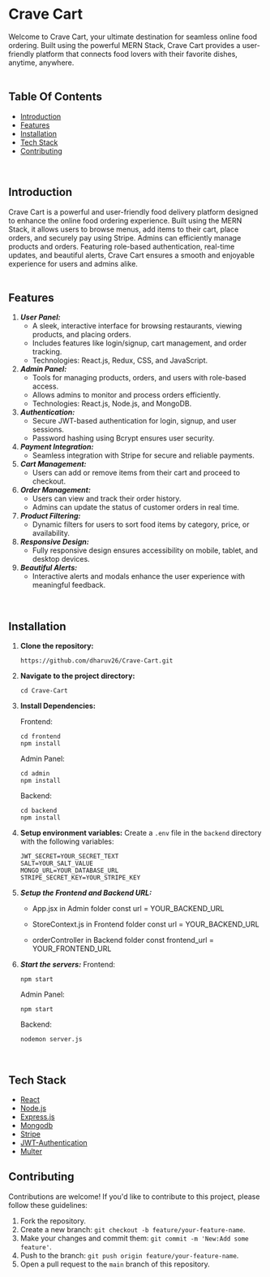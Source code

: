 # Crave Cart
Welcome to Crave Cart, your ultimate destination for seamless online food ordering. Built using the powerful MERN Stack, Crave Cart provides a user-friendly platform that connects food lovers with their favorite dishes, anytime, anywhere.
<br/>
<br/>

## Table Of Contents
- [Introduction](#introduction)
- [Features](#features)
- [Installation](#installation)
- [Tech Stack](#tech-stack)
- [Contributing](#contributing)
<br/>

## Introduction

Crave Cart is a powerful and user-friendly food delivery platform designed to enhance the online food ordering experience. Built using the MERN Stack, it allows users to browse menus, add items to their cart, place orders, and securely pay using Stripe. Admins can efficiently manage products and orders. Featuring role-based authentication, real-time updates, and beautiful alerts, Crave Cart ensures a smooth and enjoyable experience for users and admins alike.
<br/>
<br />

## Features
1. ***User Panel:***
   - A sleek, interactive interface for browsing restaurants, viewing products, and placing orders.
   - Includes features like login/signup, cart management, and order tracking.
   - Technologies: React.js, Redux, CSS, and JavaScript.
2. ***Admin Panel:***
   - Tools for managing products, orders, and users with role-based access.
   - Allows admins to monitor and process orders efficiently.
   - Technologies: React.js, Node.js, and MongoDB.
3. ***Authentication:***
   - Secure JWT-based authentication for login, signup, and user sessions.
   - Password hashing using Bcrypt ensures user security.
4. ***Payment Integration:***
   - Seamless integration with Stripe for secure and reliable payments.
5. ***Cart Management:***
   - Users can add or remove items from their cart and proceed to checkout.
6. ***Order Management:***
   - Users can view and track their order history.
   - Admins can update the status of customer orders in real time.
7. ***Product Filtering:***
   - Dynamic filters for users to sort food items by category, price, or availability.
8. ***Responsive Design:***
   - Fully responsive design ensures accessibility on mobile, tablet, and desktop devices.
9. ***Beautiful Alerts:***
   - Interactive alerts and modals enhance the user experience with meaningful feedback.
<br />

## Installation

1. **Clone the repository:**
     
     ```
     https://github.com/dharuv26/Crave-Cart.git
     ```
2. **Navigate to the project directory:**
     
     ```
     cd Crave-Cart
     ```
3. **Install Dependencies:**

   Frontend:
   ```
   cd frontend
   npm install
   ```
   Admin Panel:
   ```
   cd admin
   npm install
   ```
   Backend:
   ```
   cd backend
   npm install
   ```
4. **Setup environment variables:**
   Create a `.env` file in the `backend` directory with the following variables:
   ```
   JWT_SECRET=YOUR_SECRET_TEXT
   SALT=YOUR_SALT_VALUE
   MONGO_URL=YOUR_DATABASE_URL
   STRIPE_SECRET_KEY=YOUR_STRIPE_KEY
   ```
5. ***Setup the Frontend and Backend URL:***
    - App.jsx in Admin folder
        const url = YOUR_BACKEND_URL
     
    - StoreContext.js in Frontend folder
        const url = YOUR_BACKEND_URL
  
    - orderController in Backend folder
        const frontend_url = YOUR_FRONTEND_URL
6. ***Start the servers:***
    Frontend:
   ```
   npm start
   ```
   Admin Panel:
   ```
   npm start
   ```
   Backend:
   ```
   nodemon server.js
   ```
<br />

## Tech Stack
* [React](https://reactjs.org/)
* [Node.js](https://nodejs.org/en)
* [Express.js](https://expressjs.com/)
* [Mongodb](https://www.mongodb.com/)
* [Stripe](https://stripe.com/)
* [JWT-Authentication](https://jwt.io/introduction)
* [Multer](https://www.npmjs.com/package/multer)

## Contributing

  Contributions are welcome! If you'd like to contribute to this project, please follow these     guidelines:

  1. Fork the repository.
  2. Create a new branch: ```git checkout -b feature/your-feature-name```.
  3. Make your changes and commit them: ```git commit -m 'New:Add some feature'```.
  4. Push to the branch: ```git push origin feature/your-feature-name```.
  5. Open a pull request to the `main` branch of this repository.
<br/>